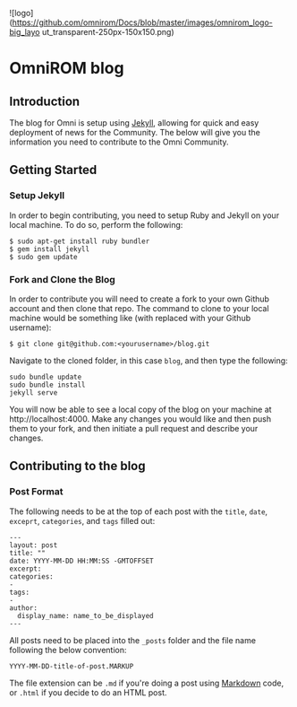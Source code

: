 ![logo](https://github.com/omnirom/Docs/blob/master/images/omnirom_logo-big_layo
ut_transparent-250px-150x150.png)
# OmniROM blog
## Introduction
The blog for Omni is setup using [Jekyll](https://jekyllrb.com/), allowing for quick and easy deployment of news for the Community. The below will give you the information you need to contribute to the Omni Community.

## Getting Started
### Setup Jekyll
In order to begin contributing, you need to setup Ruby and Jekyll on your local machine. To do so, perform the following:
```
$ sudo apt-get install ruby bundler
$ gem install jekyll
$ sudo gem update
```

### Fork and Clone the Blog
In order to contribute you will need to create a fork to your own Github account and then clone that repo. The command to clone to your local machine would be something like (with <yourusername> replaced with your Github username):
```
$ git clone git@github.com:<yourusername>/blog.git
```
Navigate to the cloned folder, in this case `blog`, and then type the following:
```
sudo bundle update
sudo bundle install
jekyll serve
```
You will now be able to see a local copy of the blog on your machine at http://localhost:4000. Make any changes you would like and then push them to your fork, and then initiate a pull request and describe your changes.


## Contributing to the blog
### Post Format
The following needs to be at the top of each post with the `title`, `date`, `exceprt`, `categories`, and `tags` filled out:
```
---
layout: post
title: ""
date: YYYY-MM-DD HH:MM:SS -GMTOFFSET
excerpt:
categories:
-
tags:
-
author:
  display_name: name_to_be_displayed
---
```
All posts need to be placed into the `_posts` folder and the file name following the below convention:
```
YYYY-MM-DD-title-of-post.MARKUP
```
The file extension can be `.md` if you're doing a post using [Markdown](https://guides.github.com/features/mastering-markdown/) code, or `.html` if you decide to do an HTML post. 
